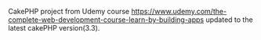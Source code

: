 CakePHP project from Udemy course  https://www.udemy.com/the-complete-web-development-course-learn-by-building-apps
updated to the latest cakePHP version(3.3).
